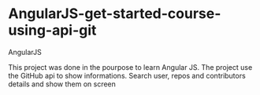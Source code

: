# AngularJS-get-started-course-using-api-git
AngularJS 

This project was done in the pourpose to learn Angular JS.
The project use the GitHub api to show informations.
Search user, repos and contributors details and show them on screen
